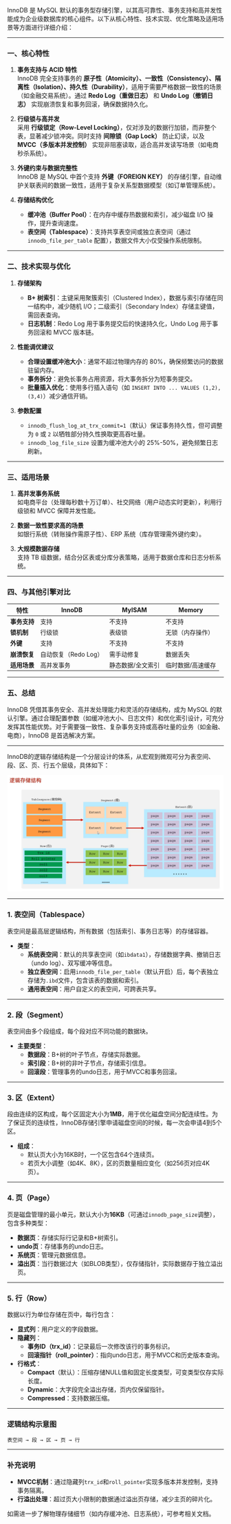 


InnoDB 是 MySQL 默认的事务型存储引擎，以其高可靠性、事务支持和高并发性能成为企业级数据库的核心组件。以下从核心特性、技术实现、优化策略及适用场景等方面进行详细介绍：


---

### 一、核心特性
1. **事务支持与 ACID 特性**  
   InnoDB 完全支持事务的 **原子性（Atomicity）、一致性（Consistency）、隔离性（Isolation）、持久性（Durability）**，适用于需要严格数据一致性的场景（如金融交易系统）。通过 **Redo Log（重做日志）** 和 **Undo Log（撤销日志）** 实现崩溃恢复和事务回滚，确保数据持久化。

2. **行级锁与高并发**  
   采用 **行级锁定（Row-Level Locking）**，仅对涉及的数据行加锁，而非整个表，显著减少锁冲突。同时支持 **间隙锁（Gap Lock）** 防止幻读，以及 **MVCC（多版本并发控制）** 实现非阻塞读取，适合高并发读写场景（如电商秒杀系统）。

3. **外键约束与数据完整性**  
   InnoDB 是 MySQL 中首个支持 **外键（FOREIGN KEY）** 的存储引擎，自动维护关联表间的数据一致性，适用于复杂关系型数据模型（如订单管理系统）。

4. **存储结构优化**
    - **缓冲池（Buffer Pool）**：在内存中缓存热数据和索引，减少磁盘 I/O 操作，提升查询速度。
    - **表空间（Tablespace）**：支持共享表空间或独立表空间（通过 `innodb_file_per_table` 配置），数据文件大小仅受操作系统限制。

---

### 二、技术实现与优化
1. **存储架构**
    - **B+ 树索引**：主键采用聚簇索引（Clustered Index），数据与索引存储在同一结构中，减少随机 I/O；二级索引（Secondary Index）存储主键值，需回表查询。
    - **日志机制**：Redo Log 用于事务提交后的快速持久化，Undo Log 用于事务回滚和 MVCC 版本链。

2. **性能调优建议**
    - **合理设置缓冲池大小**：通常不超过物理内存的 80%，确保频繁访问的数据驻留内存。
    - **事务拆分**：避免长事务占用资源，将大事务拆分为短事务提交。
    - **批量插入优化**：使用多行插入语句（如 `INSERT INTO ... VALUES (1,2), (3,4)`）减少通信开销。

3. **参数配置**
    - `innodb_flush_log_at_trx_commit=1`（默认）保证事务持久性，但可调整为 `0` 或 `2` 以牺牲部分持久性换取更高吞吐量。
    - `innodb_log_file_size` 设置为缓冲池大小的 25%-50%，避免频繁日志刷新。

---

### 三、适用场景
1. **高并发事务系统**  
   如电商平台（处理每秒数十万订单）、社交网络（用户动态实时更新），利用行级锁和 MVCC 保障并发性能。

2. **数据一致性要求高的场景**  
   如银行系统（转账操作需原子性）、ERP 系统（库存管理需外键约束）。

3. **大规模数据存储**  
   支持 TB 级数据，结合分区表或分库分表策略，适用于数据仓库和日志分析系统。

---

### 四、与其他引擎对比
| 特性                | InnoDB              | MyISAM              | Memory              |
|---------------------|---------------------|---------------------|---------------------|
| **事务支持**        | 支持                | 不支持              | 不支持              |
| **锁机制**          | 行级锁              | 表级锁              | 无锁（内存操作）    |
| **外键**            | 支持                | 不支持              | 不支持              |
| **崩溃恢复**        | 自动恢复（Redo Log）| 需手动修复           | 数据丢失            |
| **适用场景**        | 高并发事务          | 静态数据/全文索引    | 临时数据/高速缓存   |

---

### 五、总结
InnoDB 凭借其事务安全、高并发处理能力和灵活的存储结构，成为 MySQL 的默认引擎。通过合理配置参数（如缓冲池大小、日志文件）和优化索引设计，可充分发挥其性能优势。对于需要强一致性、复杂事务支持或高吞吐量的业务（如金融、电商），InnoDB 是首选解决方案。


---





InnoDB的逻辑存储结构是一个分层设计的体系，从宏观到微观可分为表空间、段、区、页、行五个层级，具体如下：

![img_01](../../../../../assets/img.png)


---

### 1. **表空间（Tablespace）**
表空间是最高层逻辑结构，所有数据（包括索引、事务日志等）的存储容器。
- **类型**：
   - **系统表空间**：默认的共享表空间（如`ibdata1`），存储数据字典、撤销日志（undo log）、双写缓冲等信息。
   - **独立表空间**：启用`innodb_file_per_table`（默认开启）后，每个表独立存储为`.ibd`文件，包含该表的数据和索引。
   - **通用表空间**：用户自定义的表空间，可跨表共享。

---

### 2. **段（Segment）**
表空间由多个段组成，每个段对应不同功能的数据块。
- **主要类型**：
   - **数据段**：B+树的叶子节点，存储实际数据。
   - **索引段**：B+树的非叶子节点，存储索引信息。
   - **回滚段**：管理事务的undo日志，用于MVCC和事务回滚。

---

### 3. **区（Extent）**
段由连续的区构成，每个区固定大小为**1MB**，用于优化磁盘空间分配连续性。为了保证页的连续性，InnoDB存储引擎申请磁盘空间的时候，每一次会申请4到5个区。
- **组成**：
   - 默认页大小为16KB时，一个区包含64个连续页。
   - 若页大小调整（如4K、8K），区的页数量相应变化（如256页对应4K页）。

---

### 4. **页（Page）**
页是磁盘管理的最小单元，默认大小为**16KB**（可通过`innodb_page_size`调整），包含多种类型：
- **数据页**：存储实际行记录和B+树索引。
- **undo页**：存储事务的undo日志。
- **系统页**：管理元数据信息。
- **溢出页**：当行数据过大（如BLOB类型），仅存储指针，实际数据存于独立溢出页。

---

### 5. **行（Row）**
数据以行为单位存储在页中，每行包含：
- **显式列**：用户定义的字段数据。
- **隐藏列**：
   - **事务ID（trx_id）**：记录最后一次修改该行的事务标识。
   - **回滚指针（roll_pointer）**：指向undo日志，用于MVCC和历史版本查询。
- **行格式**：
   - **Compact**（默认）：压缩存储NULL值和固定长度类型，可变类型仅存实际长度。
   - **Dynamic**：大字段完全溢出存储，页内仅保留指针。
   - **Compressed**：支持数据压缩。

---

### 逻辑结构示意图
```
表空间 → 段 → 区 → 页 → 行  
```

---

### 补充说明
- **MVCC机制**：通过隐藏列`trx_id`和`roll_pointer`实现多版本并发控制，支持事务隔离。
- **行溢出处理**：超过页大小限制的数据通过溢出页存储，减少主页的碎片化。

如需进一步了解物理存储细节（如内存缓冲池、日志系统），可参考相关文档。